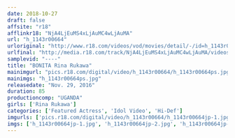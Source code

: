 ```yaml
---
date: 2018-10-27
draft: false
affsite: "r18"
afflinkr18: "NjA4LjEuMS4xLjAuMC4wLjAuMA"
url: "h_1143r00664"
urloriginal: "http://www.r18.com/videos/vod/movies/detail/-/id=h_1143r00664"
urlfinal: "http://media.r18.com/track/NjA4LjEuMS4xLjAuMC4wLjAuMA/videos/vod/movies/detail/-/id=h_1143r00664"
samplevid: "----"
title: "BONITA Rina Rukawa"
mainimgurl: "pics.r18.com/digital/video/h_1143r00664/h_1143r00664ps.jpg"
mainimgs: "h_1143r00664ps.jpg"
releasedate: "Nov. 29, 2016"
duration: 85
productioncomp: "UGANDA"
girls: ['Rina Rukawa']
categories: ['Featured Actress', 'Idol Video', 'Hi-Def']
imgurls: ['pics.r18.com/digital/video/h_1143r00664/h_1143r00664jp-1.jpg', 'pics.r18.com/digital/video/h_1143r00664/h_1143r00664jp-2.jpg', 'pics.r18.com/digital/video/h_1143r00664/h_1143r00664jp-3.jpg', 'pics.r18.com/digital/video/h_1143r00664/h_1143r00664jp-4.jpg', 'pics.r18.com/digital/video/h_1143r00664/h_1143r00664jp-5.jpg', 'pics.r18.com/digital/video/h_1143r00664/h_1143r00664jp-6.jpg', 'pics.r18.com/digital/video/h_1143r00664/h_1143r00664jp-7.jpg', 'pics.r18.com/digital/video/h_1143r00664/h_1143r00664jp-8.jpg', 'pics.r18.com/digital/video/h_1143r00664/h_1143r00664jp-9.jpg', 'pics.r18.com/digital/video/h_1143r00664/h_1143r00664jp-10.jpg', 'pics.r18.com/digital/video/h_1143r00664/h_1143r00664jp-11.jpg', 'pics.r18.com/digital/video/h_1143r00664/h_1143r00664jp-12.jpg', 'pics.r18.com/digital/video/h_1143r00664/h_1143r00664jp-13.jpg', 'pics.r18.com/digital/video/h_1143r00664/h_1143r00664jp-14.jpg', 'pics.r18.com/digital/video/h_1143r00664/h_1143r00664jp-15.jpg', 'pics.r18.com/digital/video/h_1143r00664/h_1143r00664jp-16.jpg', 'pics.r18.com/digital/video/h_1143r00664/h_1143r00664jp-17.jpg', 'pics.r18.com/digital/video/h_1143r00664/h_1143r00664jp-18.jpg', 'pics.r18.com/digital/video/h_1143r00664/h_1143r00664jp-19.jpg', 'pics.r18.com/digital/video/h_1143r00664/h_1143r00664jp-20.jpg']
imgs: ['h_1143r00664jp-1.jpg', 'h_1143r00664jp-2.jpg', 'h_1143r00664jp-3.jpg', 'h_1143r00664jp-4.jpg', 'h_1143r00664jp-5.jpg', 'h_1143r00664jp-6.jpg', 'h_1143r00664jp-7.jpg', 'h_1143r00664jp-8.jpg', 'h_1143r00664jp-9.jpg', 'h_1143r00664jp-10.jpg', 'h_1143r00664jp-11.jpg', 'h_1143r00664jp-12.jpg', 'h_1143r00664jp-13.jpg', 'h_1143r00664jp-14.jpg', 'h_1143r00664jp-15.jpg', 'h_1143r00664jp-16.jpg', 'h_1143r00664jp-17.jpg', 'h_1143r00664jp-18.jpg', 'h_1143r00664jp-19.jpg', 'h_1143r00664jp-20.jpg']
---
```

